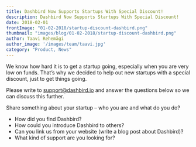 ```yaml
---
title: Dashbird Now Supports Startups With Special Discount!
description: Dashbird Now Supports Startups With Special Discount! 
date: 2018-02-01
frontImage: "01-02-2018/startup-discount-dashbird.png"
thumbnail: "images/blog/01-02-2018/startup-discount-dashbird.png"
author: Taavi Rehemägi
author_image: '/images/team/taavi.jpg'
category: "Product, News"
---
```


We know how hard it is to get a startup going, especially when you are very low on funds. That’s why we decided to help out new startups with a special discount, just to get things going.

Please write to <a href='mailto:support@dashbird.com'>support@dashbird.io</a> and answer the questions below so we can discuss this further.

Share something about your startup – who you are and what do you do?
<ul>
  <li>How did you find Dashbird?</li>
  <li>How could you introduce Dashbird to others?</li>
  <li>Can you link us from your website (write a blog post about Dashbird)?</li>
  <li>What kind of support are you looking for?</li>
</ul>
